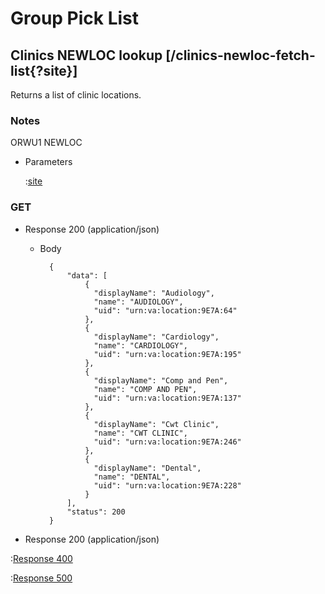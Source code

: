 # Group Pick List

## Clinics NEWLOC lookup [/clinics-newloc-fetch-list{?site}]

Returns a list of clinic locations.

### Notes

ORWU1 NEWLOC

+ Parameters

    :[site]({{{common}}}/parameters/site.md)

### GET

+ Response 200 (application/json)

    + Body

            {
                "data": [
                    {
                      "displayName": "Audiology",
                      "name": "AUDIOLOGY",
                      "uid": "urn:va:location:9E7A:64"
                    },
                    {
                      "displayName": "Cardiology",
                      "name": "CARDIOLOGY",
                      "uid": "urn:va:location:9E7A:195"
                    },
                    {
                      "displayName": "Comp and Pen",
                      "name": "COMP AND PEN",
                      "uid": "urn:va:location:9E7A:137"
                    },
                    {
                      "displayName": "Cwt Clinic",
                      "name": "CWT CLINIC",
                      "uid": "urn:va:location:9E7A:246"
                    },
                    {
                      "displayName": "Dental",
                      "name": "DENTAL",
                      "uid": "urn:va:location:9E7A:228"
                    }
                ],
                "status": 200
            }

+ Response 200 (application/json)

:[Response 400]({{{common}}}/responses/400.md)

:[Response 500]({{{common}}}/responses/500.md)

